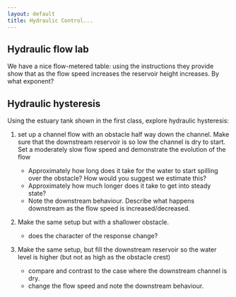```yaml
---
layout: default
title: Hydraulic Control...
---
```


## Hydraulic flow lab

We have a nice flow-metered table: using the instructions they provide show that as the flow speed increases the reservoir height increases.  By what exponent?  

## Hydraulic hysteresis

Using the estuary tank shown in the first class, explore hydraulic hysteresis:

  1. set up a channel flow with an obstacle half way down the channel.  Make sure that the downstream reservoir is so low the channel is dry to start.  Set a moderately slow flow speed and demonstrate the evolution of the flow
      - Approximately how long does it take for the water to start spilling over the obstacle?  How would you suggest we estimate this?
      - Approximately how much longer does it take to get into steady state?  
      - Note the downstream behaviour.  Describe what happens downstream as the flow speed is increased/decreased.

  2. Make the same setup but with a shallower obstacle.  
      - does the character of the response change?

  3. Make the same setup, but fill the downstream reservoir so the water level is higher (but not as high as the obstacle crest)
      - compare and contrast to the case where the downstream channel is dry.
      - change the flow speed and note the downstream behaviour.  
